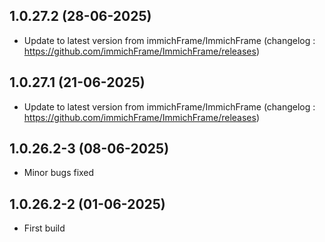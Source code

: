 
## 1.0.27.2 (28-06-2025)
- Update to latest version from immichFrame/ImmichFrame (changelog : https://github.com/immichFrame/ImmichFrame/releases)
## 1.0.27.1 (21-06-2025)

- Update to latest version from immichFrame/ImmichFrame (changelog : https://github.com/immichFrame/ImmichFrame/releases)

## 1.0.26.2-3 (08-06-2025)

- Minor bugs fixed

## 1.0.26.2-2 (01-06-2025)

- First build
